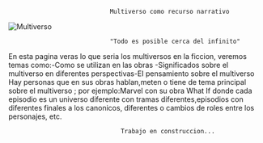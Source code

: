                                 Multiverso como recurso narrativo
                                        
  ![Multiverso](https://github.com/user-attachments/assets/d6e013fb-9dd2-415f-9ebb-73ff7cac71e5)

                                "Todo es posible cerca del infinito"
En esta pagina veras lo que seria los multiversos en la ficcion, veremos temas como:-Como se utilizan en las obras -Significados sobre el multiverso en diferentes perspectivas-EI pensamiento sobre el multiverso Hay personas que en sus obras hablan,meten o tiene de tema principal sobre el multiverso ; por ejemplo:Marvel con su obra What If donde cada episodio es un universo diferente con tramas diferentes,episodios con diferentes finales a los canonicos, diferentes o cambios de roles entre los personajes, etc.

                                   Trabajo en construccion...
